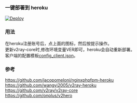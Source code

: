 ### 一键部署到 heroku  
[![Deploy][1]][2]

### 用法
在heroku注册账号后，点上面的图标，然后按提示操作。    
更新v2ray-core时,修改环境变量VER即可，heroku会自动重新部署。  
客户端的配置模板[config_client.json][3]。  
  
### 参考  
https://github.com/jacopomeloni/nginxphpfpm-heroku  
https://github.com/wangyi2005/v2ray-heroku  
https://github.com/v2ray/v2ray-core  
https://github.com/onplus/v2hero  

[1]: https://www.herokucdn.com/deploy/button.png "heroku deploy button"
[2]: https://heroku.com/deploy "heroku deploy url"
[3]: https://github.com/jjling2011/v2ray-docker/blob/heroku/res/v2ray/config_client.json "config_client.json"

